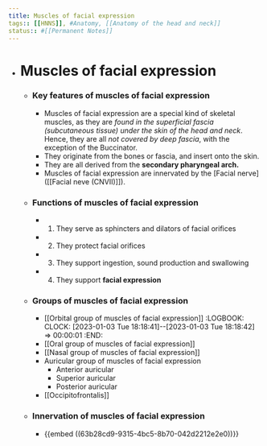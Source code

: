 ```yaml
---
title: Muscles of facial expression
tags:: [[HNNS]], #Anatomy, [[Anatomy of the head and neck]]
status:: #[[Permanent Notes]]
---
```


- # Muscles of facial expression
	- ### Key features of muscles of facial expression
		- Muscles of facial expression are a special kind of skeletal muscles, as they are *found in the superficial fascia (subcutaneous tissue) under the skin of the head and neck*. Hence, they are all *not covered by deep fascia*, with the exception of the Buccinator.
		- They originate from the bones or fascia, and insert onto the skin.
		- They are all derived from the **secondary pharyngeal arch.**
		- Muscles of facial expression are innervated by the [Facial nerve]([[Facial neve (CNVII)]]).
	- ### Functions of muscles of facial expression
		- 1. They serve as sphincters and dilators of facial orifices
		- 2. They protect facial orifices
		- 3. They support ingestion, sound production and swallowing
		- 4. They support **facial expression**
	- ### Groups of muscles of facial expression
		- [[Orbital group of muscles of facial expression]]
		  :LOGBOOK:
		  CLOCK: [2023-01-03 Tue 18:18:41]--[2023-01-03 Tue 18:18:42] =>  00:00:01
		  :END:
		- [[Oral group of muscles of facial expression]]
		- [[Nasal group of muscles of facial expression]]
		- Auricular group of muscles of facial expression
			- Anterior auricular
			- Superior auricular
			- Posterior auricular
		- [[Occipitofrontalis]]
	- ### Innervation of muscles of facial expression
		- {{embed ((63b28cd9-9315-4bc5-8b70-042d2212e2e0))}}